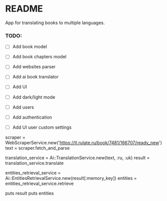 # README

App for translating books to multiple languages.

### TODO:
- [ ] Add book model
- [ ] Add book chapters model
- [ ] Add websites parser
- [ ] Add ai book translator
- [ ] Add UI
- [ ] Add dark/light mode
- [ ] Add users
- [ ] Add authentication
- [ ] Add UI user custom settings


scraper = WebScraperService.new('https://tl.rulate.ru/book/7481/166707/ready_new')
text = scraper.fetch_and_parse

translation_service = Ai::TranslationService.new(text, :ru, :uk)
result = translation_service.translate

entities_retrieval_service = Ai::EntitiesRetrievalService.new(result[:memory_key])
entities = entities_retrieval_service.retrieve

puts result
puts entities

